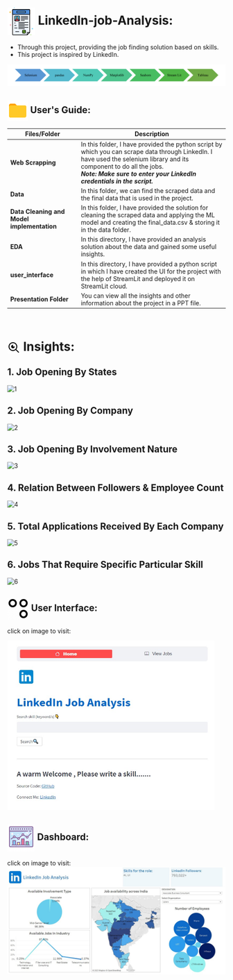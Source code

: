 <h1>
<img src="https://github.com/sohal619/icons-pics/blob/main/jobs.png?raw=true" align="center"> 
LinkedIn-job-Analysis:
</h1>

* Through this project, providing the job finding solution based on skills.
* This project is inspired by LinkedIn.

<img src="https://github.com/sohal619/icons-pics/blob/main/LJA%20TECH%20SET.png?raw=true">

<h2>
<img src="https://github.com/sohal619/icons-pics/blob/main/foldergif.gif?raw=true" align="center"> 
User's Guide:
</h2>

| Files/Folder               | Description   |
| -------------              | ------------- |
| **Web Scrapping**          | In this folder, I have provided the python script by which you can scrape data through LinkedIn. I have used the selenium library and its component to do all the jobs. <br>***Note: Make sure to enter your LinkedIn credentials in the script.***|
| **Data**  | In this folder, we can find the scraped data and the final data that is used in the project.|
| **Data Cleaning and Model implementation**  | In this folder, I have provided the solution for cleaning the scraped data and applying the ML model and creating the final_data.csv & storing it in the data folder. |
| **EDA**  | In this directory, I have provided an analysis solution about the data and gained some useful insights. |
| **user_interface**  | In this directory, I have provided a python script in which I have created the UI for the project with the help of StreamLit and deployed it on StreamLit cloud. |
| **Presentation Folder**    | You can view all the insights and other information about the project in a PPT file.  |

<br>

<h1>
<img src="https://github.com/sohal619/icons-pics/blob/main/detective.gif?raw=true" align="center"> 
Insights:
</h1>

## 1. Job Opening By States
![1](https://user-images.githubusercontent.com/96174306/232258633-af963f09-9cf6-4b6b-ba61-5d8e808dbf59.png)

## 2. Job Opening By Company
![2](https://user-images.githubusercontent.com/96174306/232258644-c9e42bbd-96fd-4520-b4d7-01d8616dcbae.png)

## 3. Job Opening By Involvement Nature
![3](https://user-images.githubusercontent.com/96174306/232258363-68159021-36ca-431d-9187-7a808a3186e8.png)

## 4. Relation Between Followers & Employee Count
![4](https://user-images.githubusercontent.com/96174306/232258794-562faae4-93d2-4a61-a4d2-19f98798127f.png)

## 5. Total Applications Received By Each Company
![5](https://user-images.githubusercontent.com/96174306/232258666-fdf02aac-3e5a-450f-973f-51b7a788e62c.png)

## 6. Jobs That Require Specific Particular Skill
![6](https://user-images.githubusercontent.com/96174306/232258673-ce195cad-f1b0-4820-a2bc-0b3d0f2500a1.png)


<h2>
<img src="https://github.com/sohal619/icons-pics/blob/main/dot-bricksgif.gif?raw=true" align="center"> 
User Interface:
</h2>

click on image to visit:

<a href="https://sohal619-linkedin-job-analysis-user-interfaceindex-sao7ss.streamlit.app/">
<img src="https://github.com/sohal619/icons-pics/blob/main/LJA.jpg?raw=true" width=478 height=390>
</a>

<br>

<h2>
<img src="https://github.com/sohal619/icons-pics/blob/main/dashboardgif.gif?raw=true" align="center"> 
Dashboard:
</h2>

click on image to visit:
<a href="https://sohal619.github.io/LJA-dashboard/">
<img src="https://github.com/sohal619/icons-pics/blob/main/LJA-DASH.jpg?raw=true">
</a>
